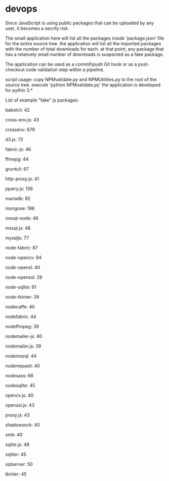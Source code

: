 # devops

Since JavaScript is using public packages that can be uploaded by any user, it becomes a secrity risk.

The small application here will list all the packages inside 'package.json' file for the entire source tree.
the application will list all the imported packages with the number of total downloads for each. 
at that point, any package that has a relatively small number of downloads is suspected as a fake package.

The application can be used as a commit\push Git hook or as a post-checkout code validation step within a pipeline.

script usage: copy NPMvalidate.py and NPMUtilities.py to the root of the source tree.
execute  'python NPMvalidate.py'
the application is developed for pythin 3.*



List of example "fake" js packages:

babelcli: 42

cross-env.js: 43

crossenv: 679

d3.js: 72

fabric-js: 46

ffmepg: 44

gruntcli: 67

http-proxy.js: 41

jquery.js: 136

mariadb: 92

mongose: 196

mssql-node: 46

mssql.js: 48

mysqljs: 77

node-fabric: 87

node-opencv: 94

node-opensl: 40

node-openssl: 29

node-sqlite: 61

node-tkinter: 39

nodecaffe: 40

nodefabric: 44

nodeffmpeg: 39

nodemailer-js: 40

nodemailer.js: 39

nodemssql: 44

noderequest: 40

nodesass: 66

nodesqlite: 45

opencv.js: 40

openssl.js: 43

proxy.js: 43

shadowsock: 40

smb: 40

sqlite.js: 48

sqliter: 45

sqlserver: 50

tkinter: 45

